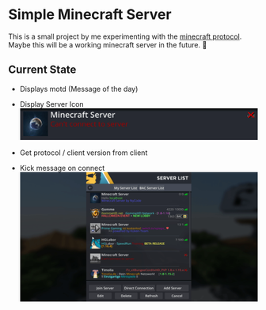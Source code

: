 # Simple Minecraft Server
This is a small project by me experimenting with the [minecraft protocol](https://wiki.vg/Protocol).
Maybe this will be a working minecraft server in the future. 🤔

## Current State
* Displays motd (Message of the day)
* Display Server Icon
![Server List Preview](docs/server_list_preview.gif?raw=true)

* Get protocol / client version from client
* Kick message on connect
![Kick Preview](docs/kick_message.gif?raw=true)
